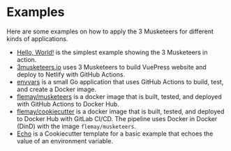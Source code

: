 # Examples

Here are some examples on how to apply the 3 Musketeers for different kinds of applications.

- [Hello, World!][linkHelloWorld] is the simplest example showing the 3 Musketeers in action.
- [3musketeers.io][link3Musketeers] uses 3 Musketeers to build VuePress website and deploy to Netlify with GitHub Actions.
- [envvars][linkEnvvars] is a small Go application that uses GitHub Actions to build, test, and create a Docker image.
- [flemay/musketeers][linkFlemayMusketeers] is a docker image that is built, tested, and deployed with GitHub Actions to Docker Hub.
- [flemay/cookiecutter][linkFlemayCookiecutter] is a docker image that is built, tested, and deployed to Docker Hub with GitLab CI/CD. The pipeline uses Docker in Docker (DinD) with the image `flemay/musketeers`.
- [Echo][linkEcho] is a Cookiecutter template for a basic example that echoes the value of an environment variable.

[linkHelloWorld]: get-started
[link3Musketeers]: https://github.com/flemay/3musketeers
[linkEnvvars]: https://github.com/flemay/envvars
[linkFlemayCookiecutter]: https://gitlab.com/flemay/docker-cookiecutter
[linkFlemayMusketeers]: https://github.com/flemay/docker-images
[linkEcho]: https://github.com/3musketeersio/cookiecutter-musketeers-echo
